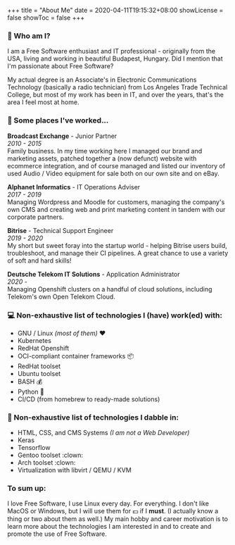 +++
title = "About Me"
date = 2020-04-11T19:15:32+08:00
showLicense = false
showToc = false
+++

### :japanese_ogre: Who am I?

I am a Free Software enthusiast and IT professional - originally from the USA, living and working in beautiful Budapest, Hungary. Did I mention that I'm passionate about Free Software?

My actual degree is an Associate's in Electronic Communications Technology (basically a radio technician) from Los Angeles Trade Technical College, but most of my work has been in IT, and over the years, that's the area I feel most at home.  

### :briefcase: Some places I've worked...

**Broadcast Exchange** - Junior Partner  
*2010 - 2015*  
Family business. In my time working here I managed our brand and marketing assets, patched together a (now defunct) website with ecommerce integration, and of course managed and listed our inventory of used Audio / Video equipment for sale both on our own site and on eBay.

**Alphanet Informatics** - IT Operations Adviser  
*2017 - 2019*  
Managing Wordpress and Moodle for customers, managing the company's own CMS and creating web and print marketing content in tandem with our corporate partners.

**Bitrise** - Technical Support Engineer  
*2019 - 2020*  
My short but sweet foray into the startup world - helping Bitrise users build, troubleshoot, and manage their CI pipelines. A great chance to use a variety of soft and hard skills!

**Deutsche Telekom IT Solutions** - Application Administrator  
*2020 -*  
Managing Openshift clusters on a handful of cloud solutions, including Telekom's own Open Telekom Cloud.  

### :computer: Non-exhaustive list of technologies I (have) work(ed) with:

* GNU / Linux *(most of them)* :heart:
* Kubernetes
* RedHat Openshift
* OCI-compliant container frameworks :package:
* RedHat toolset
* Ubuntu toolset
* BASH :moneybag:
* Python :snake:
* CI/CD (from homebrew to ready-made solutions)

### :test_tube: Non-exhaustive list of technologies I dabble in:

* HTML, CSS, and CMS Systems *(I am not a Web Developer)*
* Keras
* Tensorflow
* Gentoo toolset :clown:
* Arch toolset :clown:
* Virtualization with libvirt / QEMU / KVM

### To sum up:
I love Free Software, I use Linux every day. For everything. I don't like MacOS or Windows, but I will use them for :dollar: if I **must**. (I actually know a thing or two about them as well.) My main hobby and career motivation is to learn more about the technologies I am interested in and to create and promote the use of Free Software.
